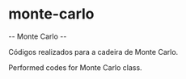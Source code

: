 # monte-carlo
-- Monte Carlo --

Códigos realizados para a cadeira de Monte Carlo.

Performed codes for Monte Carlo class.
